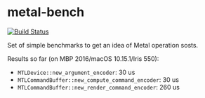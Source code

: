 # metal-bench
[![Build Status](https://travis-ci.org/kvark/metal-bench.svg?branch=master)](https://travis-ci.org/kvark/metal-bench)

Set of simple benchmarks to get an idea of Metal operation sosts.

Results so far (on MBP 2016/macOS 10.15.1/Iris 550):
  - `MTLDevice::new_argument_encoder`: 30 us
  - `MTLCommandBuffer::new_compute_command_encoder`: 30 us
  - `MTLCommandBuffer::new_render_command_encoder`: 260 us  
